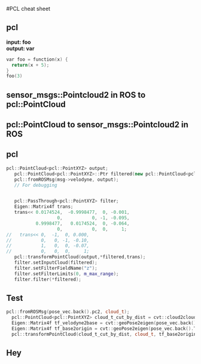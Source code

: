 #PCL cheat sheet

## pcl
**input: foo**</br>
**output: var**
```cpp
var foo = function(x) {
  return(x + 5);
}
foo(3)
```

## sensor_msgs::Pointcloud2 in ROS to pcl::PointCloud

## pcl::PointCloud to sensor_msgs::Pointcloud2 in ROS 

## pcl
```cpp
pcl::PointCloud<pcl::PointXYZ> output;
   pcl::PointCloud<pcl::PointXYZ>::Ptr filtered(new pcl::PointCloud<pcl::PointXYZ>);
   pcl::fromROSMsg(msg->velodyne, output);
   // For debugging


   pcl::PassThrough<pcl::PointXYZ> filter;
   Eigen::Matrix4f trans;
   trans<< 0.0174524,  -0.9998477,  0, -0.001,
                   0,           0, -1, -0.095,
           0.9998477,   0.0174524,  0, -0.064,
                   0,           0,  0,     1;
//   trans<< 0,  -1,  0, 0.000,
//           0,   0, -1, -0.10,
//           1,   0,  0, -0.07,
//           0,   0,  0,     1;
   pcl::transformPointCloud(output,*filtered,trans);
   filter.setInputCloud(filtered);
   filter.setFilterFieldName("z");
   filter.setFilterLimits(0, m_max_range);
   filter.filter(*filtered);
```

## Test
```cpp
pcl::fromROSMsg(pose_vec.back().pc2, cloud_t);
  pcl::PointCloud<pcl::PointXYZ> cloud_t_cut_by_dist = cvt::cloud2cloudcut(cloud_t,pcl::PointXYZ(0,0,0),0.5,20);
  Eigen::Matrix4f tf_velodyne2base = cvt::geoPose2eigen(pose_vec.back().T_laser2rt);
  Eigen::Matrix4f tf_base2origin = cvt::geoPose2eigen(pose_vec.back().T_laser2rt);
  pcl::transformPointCloud(cloud_t_cut_by_dist, cloud_t, tf_base2origin * tf_velodyne2base);
```

## Hey

